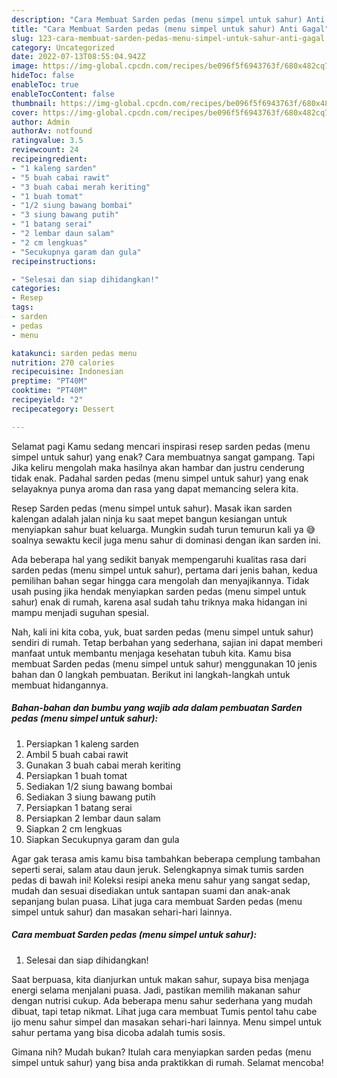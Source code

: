 ```yaml
---
description: "Cara Membuat Sarden pedas (menu simpel untuk sahur) Anti Gagal"
title: "Cara Membuat Sarden pedas (menu simpel untuk sahur) Anti Gagal"
slug: 123-cara-membuat-sarden-pedas-menu-simpel-untuk-sahur-anti-gagal
category: Uncategorized
date: 2022-07-13T08:55:04.942Z
image: https://img-global.cpcdn.com/recipes/be096f5f6943763f/680x482cq70/sarden-pedas-menu-simpel-untuk-sahur-foto-resep-utama.jpg
hideToc: false
enableToc: true
enableTocContent: false
thumbnail: https://img-global.cpcdn.com/recipes/be096f5f6943763f/680x482cq70/sarden-pedas-menu-simpel-untuk-sahur-foto-resep-utama.jpg
cover: https://img-global.cpcdn.com/recipes/be096f5f6943763f/680x482cq70/sarden-pedas-menu-simpel-untuk-sahur-foto-resep-utama.jpg
author: Admin
authorAv: notfound
ratingvalue: 3.5
reviewcount: 24
recipeingredient:
- "1 kaleng sarden"
- "5 buah cabai rawit"
- "3 buah cabai merah keriting"
- "1 buah tomat"
- "1/2 siung bawang bombai"
- "3 siung bawang putih"
- "1 batang serai"
- "2 lembar daun salam"
- "2 cm lengkuas"
- "Secukupnya garam dan gula"
recipeinstructions:

- "Selesai dan siap dihidangkan!"
categories:
- Resep
tags:
- sarden
- pedas
- menu

katakunci: sarden pedas menu 
nutrition: 270 calories
recipecuisine: Indonesian
preptime: "PT40M"
cooktime: "PT40M"
recipeyield: "2"
recipecategory: Dessert

---
```



Selamat pagi Kamu sedang mencari inspirasi resep sarden pedas (menu simpel untuk sahur) yang enak? Cara membuatnya sangat gampang. Tapi Jika keliru mengolah maka hasilnya akan hambar dan justru cenderung tidak enak. Padahal sarden pedas (menu simpel untuk sahur) yang enak selayaknya punya aroma dan rasa yang dapat memancing selera kita.


Resep Sarden pedas (menu simpel untuk sahur). Masak ikan sarden kalengan adalah jalan ninja ku saat mepet bangun kesiangan untuk menyiapkan sahur buat keluarga. Mungkin sudah turun temurun kali ya 😅 soalnya sewaktu kecil juga menu sahur di dominasi dengan ikan sarden ini.

Ada beberapa hal yang sedikit banyak mempengaruhi kualitas rasa dari sarden pedas (menu simpel untuk sahur), pertama dari jenis bahan, kedua pemilihan bahan segar hingga cara mengolah dan menyajikannya. Tidak usah pusing jika hendak menyiapkan sarden pedas (menu simpel untuk sahur) enak di rumah, karena asal sudah tahu triknya maka hidangan ini mampu menjadi suguhan spesial.


Nah, kali ini kita coba, yuk, buat sarden pedas (menu simpel untuk sahur) sendiri di rumah. Tetap berbahan yang sederhana, sajian ini dapat memberi manfaat untuk membantu menjaga kesehatan tubuh kita. Kamu bisa membuat Sarden pedas (menu simpel untuk sahur) menggunakan 10 jenis bahan dan 0 langkah pembuatan. Berikut ini langkah-langkah untuk membuat hidangannya.

<!--inarticleads1-->

##### Bahan-bahan dan bumbu yang wajib ada dalam pembuatan Sarden pedas (menu simpel untuk sahur):

1. Persiapkan 1 kaleng sarden
1. Ambil 5 buah cabai rawit
1. Gunakan 3 buah cabai merah keriting
1. Persiapkan 1 buah tomat
1. Sediakan 1/2 siung bawang bombai
1. Sediakan 3 siung bawang putih
1. Persiapkan 1 batang serai
1. Persiapkan 2 lembar daun salam
1. Siapkan 2 cm lengkuas
1. Siapkan Secukupnya garam dan gula


Agar gak terasa amis kamu bisa tambahkan beberapa cemplung tambahan seperti serai, salam atau daun jeruk. Selengkapnya simak tumis sarden pedas di bawah ini! Koleksi resipi aneka menu sahur yang sangat sedap, mudah dan sesuai disediakan untuk santapan suami dan anak-anak sepanjang bulan puasa. Lihat juga cara membuat Sarden pedas (menu simpel untuk sahur) dan masakan sehari-hari lainnya. 

<!--inarticleads2-->

##### Cara membuat Sarden pedas (menu simpel untuk sahur):


1. Selesai dan siap dihidangkan!

Saat berpuasa, kita dianjurkan untuk makan sahur, supaya bisa menjaga energi selama menjalani puasa. Jadi, pastikan memilih makanan sahur dengan nutrisi cukup. Ada beberapa menu sahur sederhana yang mudah dibuat, tapi tetap nikmat. Lihat juga cara membuat Tumis pentol tahu cabe ijo menu sahur simpel dan masakan sehari-hari lainnya. Menu simpel untuk sahur pertama yang bisa dicoba adalah tumis sosis. 

Gimana nih? Mudah bukan? Itulah cara menyiapkan sarden pedas (menu simpel untuk sahur) yang bisa anda praktikkan di rumah. Selamat mencoba!
